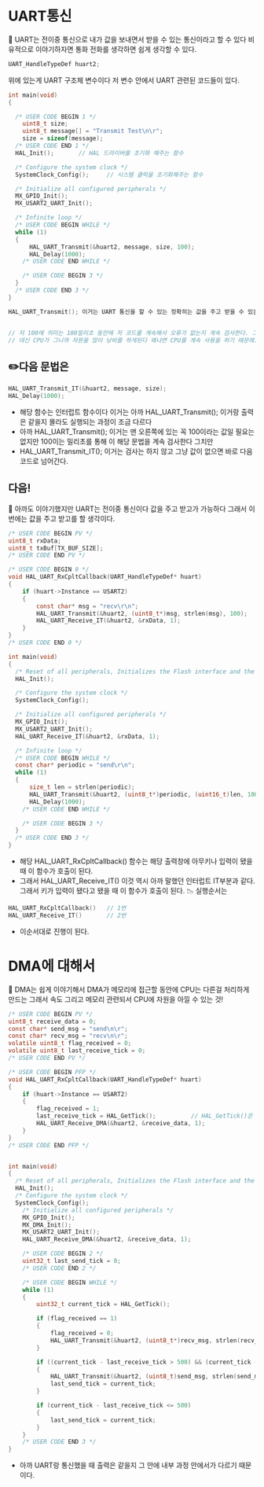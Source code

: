 # UART통신

📢 UART는 전이중 통신으로 내가 값을 보내면서 받을 수 있는 통신이라고 할 수 있다 비유적으로 이야기하자면 통화 전화를 생각하면 쉽게 생각할 수 있다.

```c
UART_HandleTypeDef huart2;
```

위에 있는게 UART 구조체 변수이다 저 변수 안에서 UART 관련된 코드들이 있다.

```c
int main(void)
{

  /* USER CODE BEGIN 1 */
	uint8_t size;
	uint8_t message[] = "Transmit Test\n\r";
	size = sizeof(message);
  /* USER CODE END 1 */
  HAL_Init();       // HAL 드라이버를 초기화 해주는 함수

  /* Configure the system clock */
  SystemClock_Config();     // 시스템 클럭을 초기화해주는 함수

  /* Initialize all configured peripherals */
  MX_GPIO_Init();
  MX_USART2_UART_Init();

  /* Infinite loop */
  /* USER CODE BEGIN WHILE */
  while (1)
  {
	  HAL_UART_Transmit(&huart2, message, size, 100);        
	  HAL_Delay(1000);
    /* USER CODE END WHILE */

    /* USER CODE BEGIN 3 */
  }
  /* USER CODE END 3 */
}

HAL_UART_Transmit(); 이거는 UART 통신을 할 수 있는 정확히는 값을 주고 받을 수 있는 문법이다 그래서 앞쪽에 있는 &huart2는 해당 UART를 통신할 수 있는 구조체 변수를 뜻하고 message는 해당 버퍼 그니까 문자열 값이고 size는 배열 크기  그리고 뒤에 있는 100은 블록킹을 의미한다.


// 저 100에 의미는 100밀리초 동안에 저 코드를 계속해서 오류가 없는지 계속 검사한다. 그래서 만약에 값을 보내지 않으면 그 다음 코드로 넘어간다.
// 대신 CPU가 그니까 자원을 많이 낭비를 하게된다 왜냐면 CPU를 계속 사용을 하기 때문에..
```


## ✏️다음 문법은

```c
HAL_UART_Transmit_IT(&huart2, message, size);
HAL_Delay(1000);
```

- 해당 함수는 인터럽트 함수이다 이거는 아까 HAL_UART_Transmit(); 이거랑 출력은 같을지 몰라도 실행되는 과정이 조금 다르다
- 아까 HAL_UART_Transmit(); 이거는 맨 오른쪽에 있는 꼭 100이라는 값일 필요는 없지만 100이는 밀리초를 통해 이 해당 문법을 계속 검사한다 그치만
- HAL_UART_Transmit_IT(); 이거는 검사는 하지 않고 그냥 값이 없으면 바로 다음 코드로 넘어간다.




## 다음!
📢 아까도 이야기했지만 UART는 전이중 통신이다 값을 주고 받고가 가능하다 그래서 이번에는 값을 주고 받고를 할 생각이다.

```c
/* USER CODE BEGIN PV */
uint8_t rxData;
uint8_t txBuf[TX_BUF_SIZE];
/* USER CODE END PV */

/* USER CODE BEGIN 0 */
void HAL_UART_RxCpltCallback(UART_HandleTypeDef* huart)
{
	if (huart->Instance == USART2)
	{
		const char* msg = "recv\r\n";
		HAL_UART_Transmit(&huart2, (uint8_t*)msg, strlen(msg), 100);
		HAL_UART_Receive_IT(&huart2, &rxData, 1);
	}
}
/* USER CODE END 0 */

int main(void)
{
  /* Reset of all peripherals, Initializes the Flash interface and the Systick. */
  HAL_Init();

  /* Configure the system clock */
  SystemClock_Config();

  /* Initialize all configured peripherals */
  MX_GPIO_Init();
  MX_USART2_UART_Init();
  HAL_UART_Receive_IT(&huart2, &rxData, 1);

  /* Infinite loop */
  /* USER CODE BEGIN WHILE */
  const char* periodic = "send\r\n";
  while (1)
  {
	  size_t len = strlen(periodic);
	  HAL_UART_Transmit(&huart2, (uint8_t*)periodic, (uint16_t)len, 100);
	  HAL_Delay(1000);
    /* USER CODE END WHILE */

    /* USER CODE BEGIN 3 */
  }
  /* USER CODE END 3 */
}
```
- 해당 HAL_UART_RxCpltCallback() 함수는 해당 출력창에 아무키나 입력이 됐을 때 이 함수가 호출이 된다.
- 그래서 HAL_UART_Receive_IT() 이것 역시 아까 말했던 인터럽트 IT부분과 같다. 그래서 키가 입력이 됐다고 됐을 때 이 함수가 호출이 된다.
📉 실행순서는 
```c
HAL_UART_RxCpltCallback()   // 1번
HAL_UART_Receive_IT()       // 2번
```
- 이순서대로 진행이 된다.




# DMA에 대해서
📢 DMA는 쉽게 이야기해서 DMA가 메모리에 접근할 동안에 CPU는 다른걸 처리하게 만드는 그래서 속도 그리고 메모리 관련되서 CPU에 자원을 아낄 수 있는 것!

```c
/* USER CODE BEGIN PV */
uint8_t receive_data = 0;
const char* send_msg = "send\n\r";
const char* recv_msg = "recv\n\r";
volatile uint8_t flag_received = 0;
volatile uint8_t last_receive_tick = 0;
/* USER CODE END PV */

/* USER CODE BEGIN PFP */
void HAL_UART_RxCpltCallback(UART_HandleTypeDef* huart)
{
	if (huart->Instance == USART2)
	{
		flag_received = 1;
		last_receive_tick = HAL_GetTick();          // HAL_GetTick()은 현재 시간을 재는 거라고 쉽게 이야기하면 그렇게 생각하면 된다.
		HAL_UART_Receive_DMA(&huart2, &receive_data, 1);
	}
}
/* USER CODE END PFP */


int main(void)
{
  /* Reset of all peripherals, Initializes the Flash interface and the Systick. */
  HAL_Init();
  /* Configure the system clock */
  SystemClock_Config();
    /* Initialize all configured peripherals */
    MX_GPIO_Init();
    MX_DMA_Init();
    MX_USART2_UART_Init();
    HAL_UART_Receive_DMA(&huart2, &receive_data, 1);    

    /* USER CODE BEGIN 2 */
    uint32_t last_send_tick = 0;
    /* USER CODE END 2 */

    /* USER CODE BEGIN WHILE */
    while (1)
    {
        uint32_t current_tick = HAL_GetTick();

        if (flag_received == 1)
        {
            flag_received = 0;
            HAL_UART_Transmit(&huart2, (uint8_t*)recv_msg, strlen(recv_msg), 100);
        }

        if ((current_tick - last_receive_tick > 500) && (current_tick - last_send_tick >= 1000))
        {
            HAL_UART_Transmit(&huart2, (uint8_t)send_msg, strlen(send_msg), 100);
            last_send_tick = current_tick;
        }

        if (current_tick - last_receive_tick <= 500)
        {
            last_send_tick = current_tick;
        }
    }
    /* USER CODE END 3 */
}
```
- 아까 UART랑 통신했을 때 출력은 같을지 그 안에 내부 과정 안에서가 다르기 때문이다.